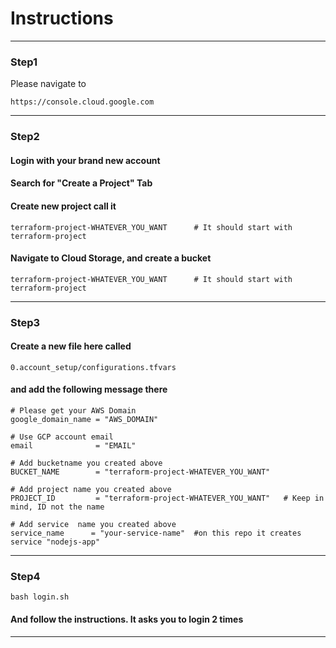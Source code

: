 # Instructions

----
### Step1
Please navigate to 
```
https://console.cloud.google.com
```
----
### Step2
#### Login with your brand new account
#### Search for "Create a Project" Tab
#### Create new project call it 
```
terraform-project-WHATEVER_YOU_WANT      # It should start with terraform-project
```

#### Navigate to Cloud Storage, and create a bucket 
```
terraform-project-WHATEVER_YOU_WANT      # It should start with terraform-project
```
----
### Step3
#### Create a new file here called 
```
0.account_setup/configurations.tfvars
```
#### and add the following message there 
```
# Please get your AWS Domain
google_domain_name = "AWS_DOMAIN"

# Use GCP account email
email              = "EMAIL"

# Add bucketname you created above
BUCKET_NAME        = "terraform-project-WHATEVER_YOU_WANT"

# Add project name you created above
PROJECT_ID         = "terraform-project-WHATEVER_YOU_WANT"   # Keep in mind, ID not the name

# Add service  name you created above
service_name      = "your-service-name"  #on this repo it creates service "nodejs-app"
```
----
### Step4

```
bash login.sh 
```
#### And follow the instructions. It asks you to login 2 times
----